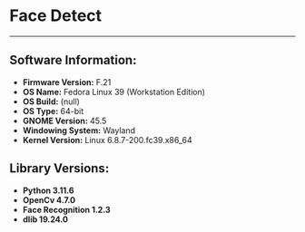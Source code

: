 # Face Detect
---

## Software Information:
- **Firmware Version:**                            F.21
- **OS Name:**                                     Fedora Linux 39 (Workstation Edition)
- **OS Build:**                                    (null)
- **OS Type:**                                     64-bit
- **GNOME Version:**                               45.5
- **Windowing System:**                            Wayland
- **Kernel Version:**                              Linux 6.8.7-200.fc39.x86_64

## Library Versions:
- **Python 3.11.6**
- **OpenCv 4.7.0**
- **Face Recognition 1.2.3**
- **dlib 19.24.0**